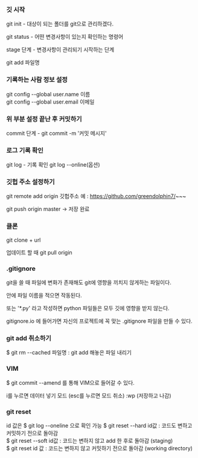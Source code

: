 ### 깃 시작

git init - 대상이 되는 폴더를 git으로 관리하겠다.

git status - 어떤 변경사항이 있는지 확인하는 명령어

stage 단계 - 변경사항이 관리되기 시작하는 단계

git add 파일명

### 기록하는 사람 정보 설정
git config --global user.name 이름  
git config --global user.email 이메일

### 위 부분 설정 끝난 후 커밋하기
commit 단계 - git commit -m '커밋 메시지'

### 로그 기록 확인
git log - 기록 확인
git log --online(옵션)

### 깃헙 주소 설정하기
git remote add origin 깃헙주소 예 : https://github.com/greendolphin7/~~~

git push origin master -> 저장 완료


### 클론

git clone + url

업데이트 할 때 
git pull origin


### .gitignore

git을 쓸 때 파일에 변화가 존재해도 git에 영향을 끼치지 않게하는 파일이다.

안에 파일 이름을 적으면 작동된다.

또는 '*.py' 라고 작성하면 python 파일들은 모두 깃에 영향을 받지 않는다.

gitignore.io 에 들어가면 자신의 프로젝트에 꼭 맞는 .gitignore 파일을 만들 수 있다.

### git add 취소하기
$ git rm --cached 파일명   : git add 해놓은 파일 내리기


### VIM

$ git commit --amend 를 통해 VIM으로 들어갈 수 있다.

i를 누르면 데이터 넣기 모드 (esc를 누르면 모드 취소)
:wp   (저장하고 나감)

### git reset 
id 값은 $ git log --oneline 으로 확인 가능
$ git reset --hard id값  : 코드도 변하고 커밋하기 전으로 돌아감  
$ git reset --soft id값  : 코드는 변하지 않고 add 한 후로 돌아감 (staging)  
$ git reset id 값        : 코드는 변하지 않고 커밋하기 전으로 돌아감 (working directory)  